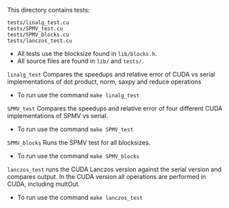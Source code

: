 This directory contains tests:

```
tests/linalg_test.cu
tests/SPMV_test.cu
tests/SPMV_blocks.cu
tests/lanczos_test.cu
```

- All tests use the blocksize found in ```lib/blocks.h```.
- All source files are found in ```lib/``` and ```tests/```.

```linalg_test``` Compares the speedups and relative error of CUDA vs serial implementations of dot product, norm, saxpy and reduce operations
  - To run use the command ```make linalg_test```

```SPMV_test``` Compares the speedups and relative error of four different CUDA implementations of SPMV vs serial.
  - To run use the command ```make SPMV_test```

```SPMV_blocks``` Runs the SPMV test for all blocksizes.
  - To run use the command ```make SPMV_blocks```

```lanczos_test``` runs the CUDA Lanczos version against the serial version and compares output. In the CUDA version all operations are performed in CUDA, including multOut.
  - To run use the command ```make lanczos_test```

